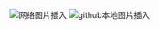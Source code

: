 ![网络图片插入](https://cdn.pixabay.com/photo/2020/10/09/06/09/rabbit-5639615_960_720.jpg)
![github本地图片插入](/image/hedghog.wepg)
